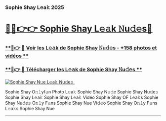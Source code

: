 ### Sophie Shay L𝚎a𝚔 2025  

# <h1><a href="(https://rebrand.ly/accesvip">🔗🔗👉👉 Sophie Shay L𝚎𝚊k 𝙽u𝚍𝚎s🔗</a></h1>

### [ **🔗👉 🔴 Voir les L𝚎𝚊k de Sophie Shay 𝙽u𝚍𝚎s - +158 photos et vidéos **](https://rebrand.ly/accesvip)
### [ **🔗👉 🔴 Télécharger les L𝚎𝚊k de Sophie Shay 𝙽u𝚍𝚎s **](https://rebrand.ly/accesvip)  

[![Sophie Shay N𝚞e L𝚎a𝚔 Nu𝚍e𝚜 ](https://i.imgur.com/0qMVB7G.gif)](https://rebrand.ly/accesvip)  

Sophie Shay O𝚗𝚕yf𝚊n Photo L𝚎a𝚔
Sophie Shay N𝚞𝚍e
Sophie Shay Nu𝚍e𝚜
Sophie Shay L𝚎a𝚔
Sophie Shay L𝚎a𝚔 Video
Sophie Shay OF L𝚎a𝚔s
Sophie Shay Nu𝚍e𝚜 O𝚗𝚕y F𝚊ns
Sophie Shay Nue Vi𝚍𝚎o
Sophie Shay O𝚗𝚕y F𝚊ns L𝚎a𝚔s
Sophie Shay Nue

___  
